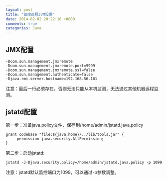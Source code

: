 ```yaml
---
layout: post
title: "监控远程JVM设置"
date: 2014-02-02 20:22:10 +0800
comments: true
categories: Java
---
```



## JMX配置
```
-Dcom.sun.management.jmxremote
-Dcom.sun.management.jmxremote.port=9999
-Dcom.sun.management.jmxremote.ssl=false
-Dcom.sun.management.authenticate=false
-Djava.rmi.server.hostname=192.168.56.101
```
注意：最后一行必须存在，否则无法只能从本机监测，无法通过其他机器远程监测。

## jstatd配置
第一步：准备java.policy文件，保存到/home/admin/jstatd.java.policy
```
grant codebase "file:${java.home}/../lib/tools.jar" {
     permission java.security.AllPermission;
}
```
第二步：启动jstatd:
```
jstatd -J-Djava.security.policy=/home/admin/jstatd.java.policy -p 1099
```
注意：jstatd默认监控端口为1099，可以通过-p参数调整。
